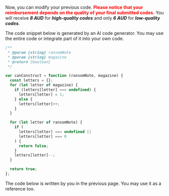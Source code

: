 Now, you can modify your previous code.  <span style="color: red;">**Please notice that your reimbursement depends on the quality of your final submitted codes.**</span> You will receive ***8 AUD*** for ***high-quality codes*** and only ***6 AUD*** for ***low-quality codes***. 



The code snippet below is generated by an AI code generator. You may use the entire code or integrate part of it into your own code. 

```javascript
/**
 * @param {string} ransomNote
 * @param {string} magazine
 * @return {boolean}
 */

var canConstruct = function (ransomNote, magazine) {
  const letters = {};
  for (let letter of magazine) {
    if (letters[letter] === undefined) {
      letters[letter] = 1;
    } else {
      letters[letter]++;
    }
  }

  for (let letter of ransomNote) {
    if (
      letters[letter] === undefined ||
      letters[letter] === 0
    ) {
      return false;
    }
    letters[letter]--;
  }

  return true;
};
```

The code below is written by you in the previous page. You may use it as a reference too. 